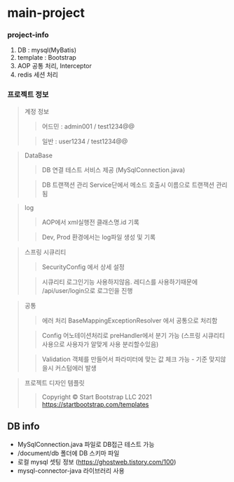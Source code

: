 # main-project

### project-info
1. DB : mysql(MyBatis)
2. template : Bootstrap
3. AOP 공통 처리, Interceptor
4. redis 세션 처리

### 프로젝트 정보
> 계정 정보
> > 어드민 : admin001 / test1234@@
>
> > 일반 : user1234 / test1234@@

> DataBase
> > DB 연결 테스트 서비스 제공 (MySqlConnection.java)
> 
> > DB 트랜잭션 관리 Service단에서 메소드 호출시 이름으로 트랜잭션 관리됨

> log
> > AOP에서 xml실행전 클래스명.id 기록
> 
> > Dev, Prod 환경에서는 log파일 생성 및 기록

> 스프링 시큐리티
> > SecurityConfig 에서 상세 설정
>
> > 시큐리티 로그인기능 사용하지않음. 레디스를 사용하기때문에 /api/user/login으로 로그인을 진행

> 공통
> > 에러 처리 BaseMappingExceptionResolver 에서 공통으로 처리함
>
> > Config 어노테이션처리로 preHandler에서 분기 가능 (스프링 시큐리티 사용으로 사용자가 알맞게 사용 분리할수있음)
> 
> > Validation 객체를 만들어서 파라미터에 맞는 값 체크 가능 - 기준 맞지않을시 커스텀에러 발생

> 프로젝트 디자인 템플릿
> > Copyright © Start Bootstrap LLC 2021
> > https://startbootstrap.com/templates

## DB info
- MySqlConnection.java 파일로 DB접근 테스트 가능
- /document/db 폴더에 DB 스키마 파일
- 로컬 mysql 셋팅 정보 (https://ghostweb.tistory.com/100)
- mysql-connector-java 라이브러리 사용


